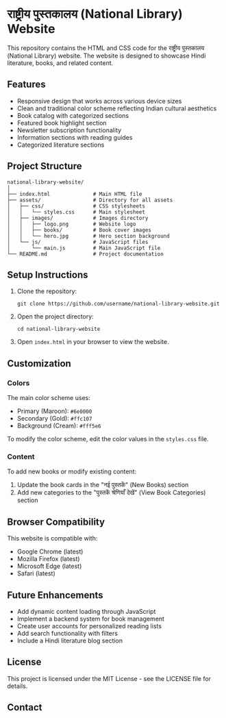 # राष्ट्रीय पुस्तकालय (National Library) Website

This repository contains the HTML and CSS code for the राष्ट्रीय पुस्तकालय (National Library) website. The website is designed to showcase Hindi literature, books, and related content.

## Features

- Responsive design that works across various device sizes
- Clean and traditional color scheme reflecting Indian cultural aesthetics
- Book catalog with categorized sections
- Featured book highlight section
- Newsletter subscription functionality
- Information sections with reading guides
- Categorized literature sections

## Project Structure

```
national-library-website/
│
├── index.html              # Main HTML file
├── assets/                 # Directory for all assets
│   ├── css/                # CSS stylesheets
│   │   └── styles.css      # Main stylesheet
│   ├── images/             # Images directory
│   │   ├── logo.png        # Website logo
│   │   ├── books/          # Book cover images
│   │   └── hero.jpg        # Hero section background
│   └── js/                 # JavaScript files
│       └── main.js         # Main JavaScript file
└── README.md               # Project documentation
```

## Setup Instructions

1. Clone the repository:
   ```
   git clone https://github.com/username/national-library-website.git
   ```

2. Open the project directory:
   ```
   cd national-library-website
   ```

3. Open `index.html` in your browser to view the website.

## Customization

### Colors

The main color scheme uses:
- Primary (Maroon): `#6e0000`
- Secondary (Gold): `#ffc107`
- Background (Cream): `#fff5e6`

To modify the color scheme, edit the color values in the `styles.css` file.

### Content

To add new books or modify existing content:
1. Update the book cards in the "नई पुस्तकें" (New Books) section
2. Add new categories to the "पुस्तकें श्रेणियाँ देखें" (View Book Categories) section

## Browser Compatibility

This website is compatible with:
- Google Chrome (latest)
- Mozilla Firefox (latest)
- Microsoft Edge (latest)
- Safari (latest)

## Future Enhancements

- Add dynamic content loading through JavaScript
- Implement a backend system for book management
- Create user accounts for personalized reading lists
- Add search functionality with filters
- Include a Hindi literature blog section

## License

This project is licensed under the MIT License - see the LICENSE file for details.

## Contact
